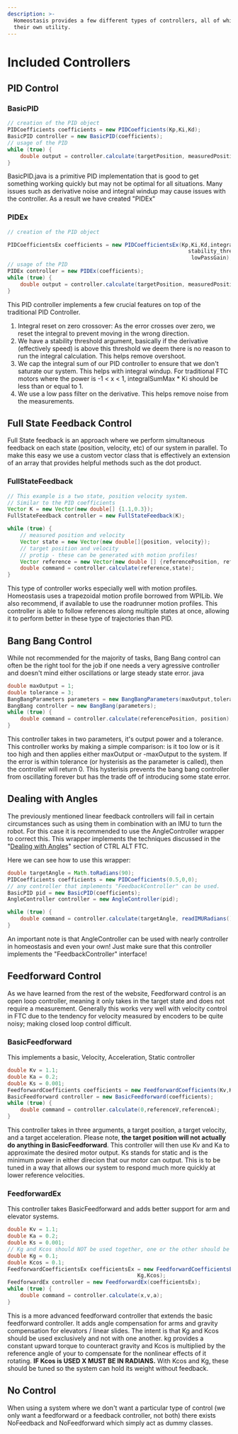 ```yaml
---
description: >-
  Homeostasis provides a few different types of controllers, all of which with
  their own utility.
---
```


# Included Controllers

## PID Control&#x20;

### BasicPID&#x20;

```java
// creation of the PID object
PIDCoefficients coefficients = new PIDCoefficients(Kp,Ki,Kd);
BasicPID controller = new BasicPID(coefficients);
// usage of the PID 
while (true) {
    double output = controller.calculate(targetPosition, measuredPosition);
}
```

BasicPID.java is a primitive PID implementation that is good to get something working quickly but may not be optimal for all situations. Many issues such as derivative noise and integral windup may cause issues with the controller. As a result we have created "PIDEx"

### PIDEx&#x20;

```java
// creation of the PID object

PIDCoefficientsEx coefficients = new PIDCoefficientsEx(Kp,Ki,Kd,integralSumMax
                                                         stability_thresh,
                                                          lowPassGain);
// usage of the PID 
PIDEx controller = new PIDEx(coefficients);
while (true) {
    double output = controller.calculate(targetPosition, measuredPosition);
}
```

This PID controller implements a few crucial features on top of the traditional PID Controller. &#x20;

1. Integral reset on zero crossover: As the error crosses over zero, we reset the integral to prevent moving in the wrong direction.&#x20;
2. We have a stability threshold argument, basically if the derivative (effectively speed) is above this threshold we deem there is no reason to run the integral calculation.  This helps remove overshoot.&#x20;
3. We cap the integral sum of our PID controller to ensure that we don't saturate our system.  This helps with integral windup.  For traditional FTC motors where the power is -1 < x < 1, integralSumMax \* Ki should be less than or equal to 1.&#x20;
4. We use a low pass filter on the derivative.  This helps remove noise from the measurements.&#x20;

## Full State Feedback Control

Full State feedback is an approach where we perform simultaneous feedback on each state (position, velocity, etc) of our system in parallel. To make this easy we use a custom vector class that is effectively an extension of an array that provides helpful methods such as the dot product.&#x20;

### FullStateFeedback

```java
// This example is a two state, position velocity system. 
// Similar to the PID coefficients 
Vector K = new Vector(new double[] {1.1,0.3});
FullStateFeedback controller = new FullStateFeedback(K);

while (true) {
    // measured position and velocity 
    Vector state = new Vector(new double[]{position, velocity}); 
    // target position and velocity
    // protip - these can be generated with motion profiles!
    Vector reference = new Vector(new double [] {referencePosition, referenceVelocity}); 
    double command = controller.calculate(reference,state); 
}
```

This type of controller works especially well with motion profiles.  Homeostasis uses a trapezoidal motion profile borrowed from WPILib. We also recommend, if available to use the roadrunner motion profiles. This controller is able to follow references along multiple states at once, allowing it to perform better in these type of trajectories than PID.&#x20;

## Bang Bang Control

While not recommended for the majority of tasks, Bang Bang control can often be the right tool for the job if one needs a very agressive controller and doesn't mind either oscillations or large steady state error. java

```java
double maxOutput = 1;
double tolerance = 3; 
BangBangParameters parameters = new BangBangParameters(maxOutput,tolerance);
BangBang controller = new BangBang(parameters); 
while (true) {
	double command = controller.calculate(referencePosition, position); 
}
```

This controller takes in two parameters, it's output power and a tolerance.  This controller works by making a simple comparison: is it too low or is it too high and then applies either maxOutput or -maxOutput to the system.  If the error is within tolerance (or hysterisis as the parameter is called), then the controller will return 0. This hysterisis prevents the bang bang controller from oscillating forever but has the trade off of introducing some state error.&#x20;

## Dealing with Angles

The previously mentioned linear feedback controllers will fail in certain circumstances such as using them in combination with an IMU to turn the robot.  For this case it is recommended to use the AngleController wrapper to correct this.  This wrapper implements the techniques discussed in the "[Dealing with Angles](https://www.ctrlaltftc.com/controlling-heading)" section of CTRL ALT FTC. &#x20;

Here we can see how to use this wrapper:

```java
double targetAngle = Math.toRadians(90);
PIDCoefficients coefficients = new PIDCoefficients(0.5,0,0);
// any controller that implements "FeedbackController" can be used.
BasicPID pid = new BasicPID(coefficients);  
AngleController controller = new AngleController(pid); 

while (true) {
	double command = controller.calculate(targetAngle, readIMURadians()); 
}
```

An important note is that AngleController can be used with nearly controller in homeostasis and even your own! Just make sure that this controller implements the "FeedbackController" interface!&#x20;

## Feedforward Control

As we have learned from the rest of the website, Feedforward control is an open loop controller, meaning it only takes in the target state and does not require a measurement.  Generally this works very well with velocity control in FTC due to the tendency for velocity measured by encoders to be quite noisy; making closed loop control difficult.&#x20;

### BasicFeedforward

This implements a basic, Velocity, Acceleration, Static controller

```java
double Kv = 1.1;
double Ka = 0.2;
double Ks = 0.001; 
FeedforwardCoefficients coefficients = new FeedforwardCoefficients(Kv,Ka,Ks);
BasicFeedforward controller = new BasicFeedforward(coefficients); 
while (true) {
	double command = controller.calculate(0,referenceV,referenceA);
}
```

This controller takes in three arguments, a target position, a target velocity, and a target acceleration.  Please note, **the target position will not actually do anything in BasicFeedforward**. This controller will then use Kv and Ka to approximate the desired motor output.  Ks stands for static and is the minimum power in either direcion that our motor can output. This is to be tuned in a way that allows our system to respond much more quickly at lower reference velocities.&#x20;

### FeedforwardEx

This controller takes BasicFeedforward and adds better support for arm and elevator systems.&#x20;

```java
double Kv = 1.1;
double Ka = 0.2;
double Ks = 0.001;
// Kg and Kcos should NOT be used together, one or the other should be zero. 
double Kg = 0.1;
double Kcos = 0.1;
FeedforwardCoefficientsEx coefficientsEx = new FeedforwardCoefficientsEx(Kv,Ka,Ks,
								         Kg,Kcos);
FeedforwardEx controller = new FeedforwardEx(coefficientsEx);
while (true) {
	double command = controller.calculate(x,v,a);
}
```

This is a more advanced feedforward controller that extends the basic feedforward controller.  It adds angle compensation for arms and gravity compensation for elevators / linear slides.  The intent is that Kg and Kcos should be used exclusively and not with one another.  kg provides a constant upward torque to counteract gravity and Kcos is multiplied by the reference angle of your to compensate for the nonlinear effects of it rotating.  **IF Kcos is USED X MUST BE IN RADIANS.**  With Kcos and Kg, these should be tuned so the system can hold its weight without feedback.&#x20;

## No Control

When using a system where we don't want a particular type of control (we only want a feedforward or a feedback controller, not both) there exists NoFeedback and NoFeedforward which simply act as dummy classes.
